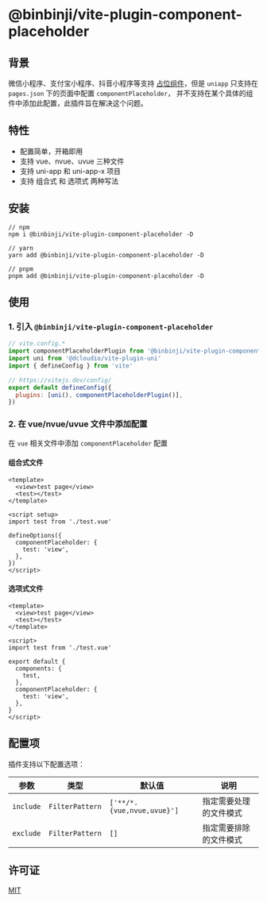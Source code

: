 # @binbinji/vite-plugin-component-placeholder

## 背景

微信小程序、支付宝小程序、抖音小程序等支持 [占位组件](https://developers.weixin.qq.com/miniprogram/dev/framework/custom-component/placeholder.html)，但是 `uniapp` 只支持在 `pages.json` 下的页面中配置 `componentPlaceholder`， 并不支持在某个具体的组件中添加此配置，此插件旨在解决这个问题。

## 特性

- 配置简单，开箱即用
- 支持 vue、nvue、uvue 三种文件
- 支持 uni-app 和 uni-app-x 项目
- 支持 组合式 和 选项式 两种写法

## 安装

```shell
// npm
npm i @binbinji/vite-plugin-component-placeholder -D

// yarn
yarn add @binbinji/vite-plugin-component-placeholder -D

// pnpm
pnpm add @binbinji/vite-plugin-component-placeholder -D
```

## 使用

### 1. 引入 `@binbinji/vite-plugin-component-placeholder`

```javascript
// vite.config.*
import componentPlaceholderPlugin from '@binbinji/vite-plugin-component-placeholder'
import uni from '@dcloudio/vite-plugin-uni'
import { defineConfig } from 'vite'

// https://vitejs.dev/config/
export default defineConfig({
  plugins: [uni(), componentPlaceholderPlugin()],
})
```

### 2. 在 vue/nvue/uvue 文件中添加配置

在 `vue` 相关文件中添加 `componentPlaceholder` 配置

#### 组合式文件

```vue
<template>
  <view>test page</view>
  <test></test>
</template>

<script setup>
import test from './test.vue'

defineOptions({
  componentPlaceholder: {
    test: 'view',
  },
})
</script>
```

#### 选项式文件

```vue
<template>
  <view>test page</view>
  <test></test>
</template>

<script>
import test from './test.vue'

export default {
  components: {
    test,
  },
  componentPlaceholder: {
    test: 'view',
  },
}
</script>
```

## 配置项

插件支持以下配置选项：

| 参数      | 类型            | 默认值                     | 说明                   |
| --------- | --------------- | -------------------------- | ---------------------- |
| `include` | `FilterPattern` | `['**/*.{vue,nvue,uvue}']` | 指定需要处理的文件模式 |
| `exclude` | `FilterPattern` | `[]`                       | 指定需要排除的文件模式 |

## 许可证

[MIT](LICENSE)
